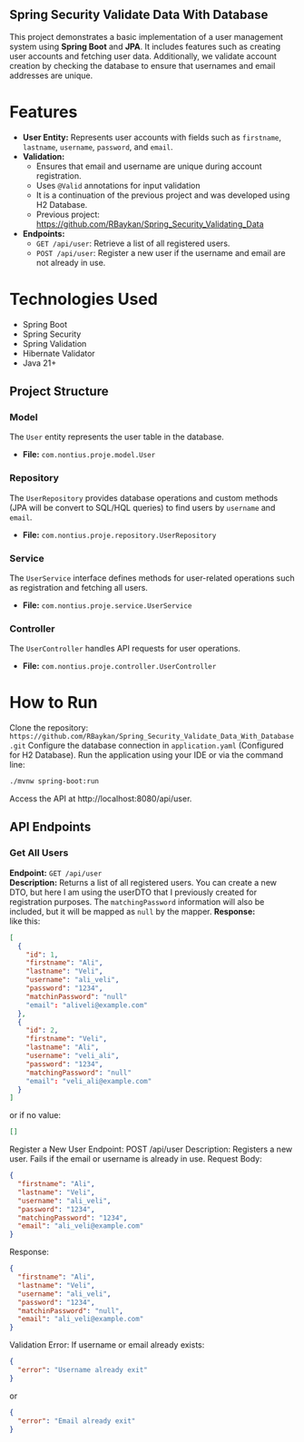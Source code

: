 ## Spring Security Validate Data With Database

This project demonstrates a basic implementation of a user management system using **Spring Boot** and **JPA**. It includes features such as creating user accounts and fetching user data. Additionally, we validate account creation by checking the database to ensure that usernames and email addresses are unique.

# Features
- **User Entity:** Represents user accounts with fields such as `firstname`, `lastname`, `username`, `password`, and `email`.
- **Validation:** 
  - Ensures that email and username are unique during account registration.
  - Uses `@Valid` annotations for input validation
  - It is a continuation of the previous project and was developed using H2 Database.
  - Previous project: https://github.com/RBaykan/Spring_Security_Validating_Data
- **Endpoints:**
  - `GET /api/user`: Retrieve a list of all registered users.
  - `POST /api/user`: Register a new user if the username and email are not already in use.
# Technologies Used 
- Spring Boot
- Spring Security
- Spring Validation
- Hibernate Validator
- Java 21+

## Project Structure

### Model
The `User` entity represents the user table in the database.
- **File:** `com.nontius.proje.model.User`

### Repository
The `UserRepository` provides database operations and custom methods (JPA will be convert to SQL/HQL queries) to find users by `username` and `email`.
- **File:** `com.nontius.proje.repository.UserRepository`

### Service
The `UserService` interface defines methods for user-related operations such as registration and fetching all users.
- **File:** `com.nontius.proje.service.UserService`

### Controller
The `UserController` handles API requests for user operations.
- **File:** `com.nontius.proje.controller.UserController`

# How to Run
Clone the repository: `https://github.com/RBaykan/Spring_Security_Validate_Data_With_Database.git`
Configure the database connection in `application.yaml` (Configured for H2 Database).
Run the application using your IDE or via the command line:
```bash
./mvnw spring-boot:run
```
Access the API at http://localhost:8080/api/user.

## API Endpoints

### Get All Users
**Endpoint:** `GET /api/user`  
**Description:** Returns a list of all registered users. You can create a new DTO, but here I am using the userDTO that I previously created for registration purposes. The `matchingPassword` information will also be included, but it will be mapped as `null` by the mapper.
**Response:**  
like this:
```json
[
  {
    "id": 1,
    "firstname": "Ali",
    "lastname": "Veli",
    "username": "ali_veli",
    "password": "1234",
    "matchinPassword": "null"
    "email": "aliveli@example.com"
  },
  {
    "id": 2,
    "firstname": "Veli",
    "lastname": "Ali",
    "username": "veli_ali",
    "password": "1234",
    "matchingPassword": "null"
    "email": "veli_ali@example.com"
  }
]
```
or if no value:
```json
[]
```

Register a New User
Endpoint: POST /api/user
Description: Registers a new user. Fails if the email or username is already in use.
Request Body:

```json
{
  "firstname": "Ali",
  "lastname": "Veli",
  "username": "ali_veli",
  "password": "1234",
  "matchingPassword": "1234",
  "email": "ali_veli@example.com"
}
```
Response:
```json
{
  "firstname": "Ali",
  "lastname": "Veli",
  "username": "ali_veli",
  "password": "1234",
  "matchinPassword": "null",
  "email": "ali_veli@example.com"
}
```
Validation Error: If username or email already exists:
```json
{
  "error": "Username already exit"
}
```
or
```json
{
  "error": "Email already exit"
}
```




